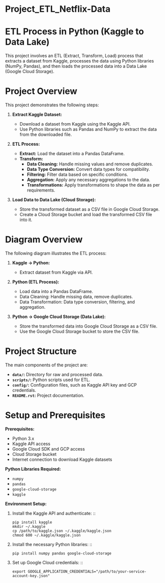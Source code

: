 # Project_ETL_Netflix-Data


ETL Process in Python (Kaggle to Data Lake)
===================================

This project involves an ETL (Extract, Transform, Load) process that extracts a dataset from Kaggle, processes the data using Python libraries (NumPy, Pandas), and then loads the processed data into a Data Lake (Google Cloud Storage).

Project Overview
================

This project demonstrates the following steps:

1. **Extract Kaggle Dataset:**
   - Download a dataset from Kaggle using the Kaggle API.
   - Use Python libraries such as Pandas and NumPy to extract the data from the downloaded file.

2. **ETL Process:**
   - **Extract:** Load the dataset into a Pandas DataFrame.
   - **Transform:**
     - **Data Cleaning:** Handle missing values and remove duplicates.
     - **Data Type Conversion:** Convert data types for compatibility.
     - **Filtering:** Filter data based on specific conditions.
     - **Aggregation:** Apply any necessary aggregations to the data.
     - **Transformations:** Apply transformations to shape the data as per requirements.

3. **Load Data to Data Lake (Cloud Storage):**
   - Store the transformed dataset as a CSV file in Google Cloud Storage.
   - Create a Cloud Storage bucket and load the transformed CSV file into it.

Diagram Overview
================

The following diagram illustrates the ETL process:

1. **Kaggle → Python:**
   - Extract dataset from Kaggle via API.
   
2. **Python (ETL Process):**
   - Load data into a Pandas DataFrame.
   - Data Cleaning: Handle missing data, remove duplicates.
   - Data Transformation: Data type conversion, filtering, and aggregation.

3. **Python → Google Cloud Storage (Data Lake):**
   - Store the transformed data into Google Cloud Storage as a CSV file.
   - Use the Google Cloud Storage bucket to store the CSV file.

Project Structure
=================

The main components of the project are:

- **`data/`:** Directory for raw and processed data.
- **`scripts/`:** Python scripts used for ETL.
- **`config/`:** Configuration files, such as Kaggle API key and GCP credentials.
- **`README.rst`:** Project documentation.

Setup and Prerequisites
=======================

**Prerequisites:**
- Python 3.x
- Kaggle API access
- Google Cloud SDK and GCP access
- Cloud Storage bucket
- Internet connection to download Kaggle datasets

**Python Libraries Required:**
- `numpy`
- `pandas`
- `google-cloud-storage`
- `kaggle`

**Environment Setup:**
1. Install the Kaggle API and authenticate:
   ::
   
       pip install kaggle
       mkdir ~/.kaggle
       cp /path/to/kaggle.json ~/.kaggle/kaggle.json
       chmod 600 ~/.kaggle/kaggle.json

2. Install the necessary Python libraries:
   ::
   
       pip install numpy pandas google-cloud-storage

3. Set up Google Cloud credentials:
   ::
   
       export GOOGLE_APPLICATION_CREDENTIALS="/path/to/your-service-account-key.json"


